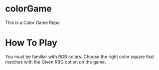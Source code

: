 # colorGame
This is a Color Game Repo

# How To Play
You must be familiar with RGB colors. Choose the right color square that matches with the Given RBG option on the game.
